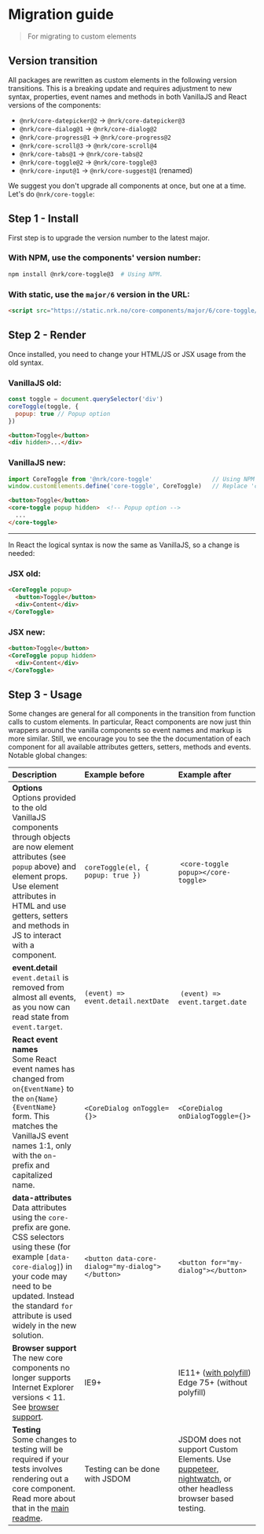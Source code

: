 # Migration guide

> For migrating to custom elements

## Version transition

All packages are rewritten as custom elements in the following version transitions.
This is a breaking update and requires adjustment to new syntax, properties, event names and methods in both VanillaJS and
React versions of the components:

* `@nrk/core-datepicker@2` &rarr; `@nrk/core-datepicker@3`
* `@nrk/core-dialog@1` &rarr; `@nrk/core-dialog@2`
* `@nrk/core-progress@1` &rarr; `@nrk/core-progress@2`
* `@nrk/core-scroll@3` &rarr; `@nrk/core-scroll@4`
* `@nrk/core-tabs@1` &rarr; `@nrk/core-tabs@2`
* `@nrk/core-toggle@2` &rarr; `@nrk/core-toggle@3`
* `@nrk/core-input@1` &rarr; `@nrk/core-suggest@1` (renamed)

We suggest you don't upgrade all components at once, but one at a time. Let's do
`@nrk/core-toggle`:

## Step 1 - Install

First step is to upgrade the version number to the latest major.

### With NPM, use the components' version number:

```sh
npm install @nrk/core-toggle@3  # Using NPM.
```

### With static, use the `major/6` version in the URL:

```html
<script src="https://static.nrk.no/core-components/major/6/core-toggle/core-toggle.min.js"></script>  <!-- Using static -->
```

## Step 2 - Render

Once installed, you need to change your HTML/JS or JSX usage from the old syntax.

### VanillaJS old:

```js
const toggle = document.querySelector('div')
coreToggle(toggle, {
  popup: true // Popup option
})
```

```html
<button>Toggle</button>
<div hidden>...</div>
```

### VanillaJS new:

```js
import CoreToggle from '@nrk/core-toggle'                 // Using NPM
window.customElements.define('core-toggle', CoreToggle)   // Replace 'core-toggle' with your own tag name
```

```html
<button>Toggle</button>
<core-toggle popup hidden>  <!-- Popup option -->
  ...
</core-toggle>
```

---

In React the logical syntax is now the same as VanillaJS, so a change is needed:

### JSX old:
```html
<CoreToggle popup>
  <button>Toggle</button>
  <div>Content</div>
</CoreToggle>
```
### JSX new:

```html
<button>Toggle</button>
<CoreToggle popup hidden>
  <div>Content</div>
</CoreToggle>
```

## Step 3 - Usage

Some changes are general for all components in the transition from function calls to custom elements. In particular, React components are now just thin wrappers around the vanilla components so event names and markup is more similar. Still, we encourage you to see the the documentation of each component for all available attributes getters, setters, methods and events. Notable global changes:

Description | Example before | Example after
:-- | :-- | :--
**Options**<br> Options provided to the old VanillaJS components through objects are now element attributes (see `popup` above) and element props. Use element attributes in HTML and use getters, setters and methods in JS to interact with a component. | `coreToggle(el, { popup: true })` | `<core-toggle popup></core-toggle>`
**event.detail**<br> `event.detail` is removed from almost all events, as you now can read state from `event.target`. | `(event) => event.detail.nextDate` | `(event) => event.target.date`
**React event names**<br> Some React event names has changed from `on{EventName}` to the `on{Name}{EventName}` form. This matches the VanillaJS event names 1:1, only with the `on`-prefix and capitalized name. | `<CoreDialog onToggle={}>` | `<CoreDialog onDialogToggle={}>`
**data-attributes**<br> Data attributes using the `core-` prefix are gone. CSS selectors using these (for example `[data-core-dialog]`) in your code may need to be updated. Instead the standard `for` attribute is used widely in the new solution. | `<button data-core-dialog="my-dialog"></button>` | `<button for="my-dialog"></button>`
**Browser support**<br> The new core components no longer supports Internet Explorer versions < 11. See [browser support](?readme.md#browser-support). | IE9+ | IE11+ ([with polyfill](https://github.com/webcomponents/custom-elements))<br>Edge 75+ (without polyfill)
**Testing**<br> Some changes to testing will be required if your tests involves rendering out a core component. Read more about that in the [main readme](?readme.md#testing). | Testing can be done with JSDOM |JSDOM does not support Custom Elements. Use [puppeteer](https://github.com/GoogleChrome/puppeteer), [nightwatch](https://nightwatchjs.org/), or other headless browser based testing.
